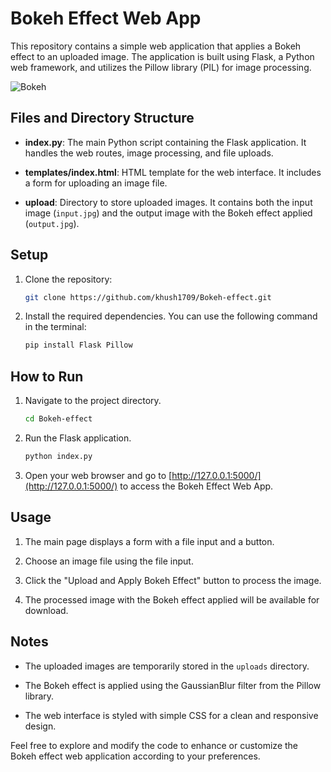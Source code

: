 # Bokeh Effect Web App

This repository contains a simple web application that applies a Bokeh effect to an uploaded image. The application is built using Flask, a Python web framework, and utilizes the Pillow library (PIL) for image processing.

![Bokeh](https://github.com/khush1709/Bokeh-effect/assets/83908626/eb72f515-ccc3-426c-ba77-6ab06a549eb8)



## Files and Directory Structure

- **index.py**: The main Python script containing the Flask application. It handles the web routes, image processing, and file uploads.
  
- **templates/index.html**: HTML template for the web interface. It includes a form for uploading an image file.

- **upload**: Directory to store uploaded images. It contains both the input image (`input.jpg`) and the output image with the Bokeh effect applied (`output.jpg`).

## Setup

1. Clone the repository:

    ```bash
    git clone https://github.com/khush1709/Bokeh-effect.git
    ```

2. Install the required dependencies. You can use the following command in the terminal:

    ```bash
    pip install Flask Pillow
    ```

## How to Run

1. Navigate to the project directory.

    ```bash
    cd Bokeh-effect
    ```

2. Run the Flask application.

    ```bash
    python index.py
    ```

3. Open your web browser and go to [http://127.0.0.1:5000/](http://127.0.0.1:5000/) to access the Bokeh Effect Web App.

## Usage

1. The main page displays a form with a file input and a button.

2. Choose an image file using the file input.

3. Click the "Upload and Apply Bokeh Effect" button to process the image.

4. The processed image with the Bokeh effect applied will be available for download.

## Notes

- The uploaded images are temporarily stored in the `uploads` directory.

- The Bokeh effect is applied using the GaussianBlur filter from the Pillow library.

- The web interface is styled with simple CSS for a clean and responsive design.

Feel free to explore and modify the code to enhance or customize the Bokeh effect web application according to your preferences.
